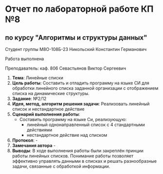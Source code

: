 # Отчет по лабораторной работе КП №8

## по курсу "Алгоритмы и структуры данных"

Студент группы М8О-108Б-23 Никольский Константин Германович

Работа выполнена

Преподаватель: каф. 806 Севастьянов Виктор Сергеевич

1. **Тема**: Линейные списки
2. **Цель работы**: Составить и отладить программу на языке СИ для обработки линейного списка заданной организации с отображением списка на динамические структуры.
3. **Заданиe**: №2/12
4. **Идея, метод, алгоритм решения задачи**: Реализовать линейный список и нестандартное действие
5. **Сценарий выполнения работы**:
    - Составить программу на языке Си, реализующую:
        - линейный однонаправленный список с 4 стандартными действиями
        - нестандартное действие над списком
6. **Протокол**: -
7. **Замечания автора** -
8. **Выводы**: В ходе выполнения работы были закреплён принции работы линейных списков. Понимание работы позволяет эффективно управлять данными в списках и решать разнообразные задачи, связанные с обработкой информации.
